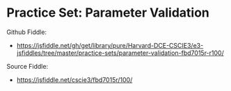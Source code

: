 # Practice Set:  Parameter Validation

Github Fiddle:
- https://jsfiddle.net/gh/get/library/pure/Harvard-DCE-CSCIE3/e3-jsfiddles/tree/master/practice-sets/parameter-validation-fbd7015r-r100/

Source Fiddle:
- https://jsfiddle.net/cscie3/fbd7015r/100/

